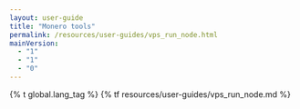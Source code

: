 ```yaml
---
layout: user-guide
title: "Monero tools"
permalink: /resources/user-guides/vps_run_node.html
mainVersion:
  - "1"
  - "1"
  - "0"
---
```

{% t global.lang_tag %}
{% tf resources/user-guides/vps_run_node.md %}